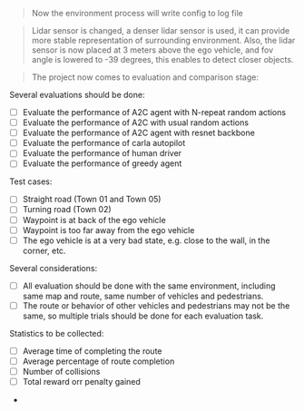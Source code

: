 > Now the environment process will write config to log file

> Lidar sensor is changed, a denser lidar sensor is used, it can provide more stable representation of surrounding 
> environment. Also, the lidar sensor is now placed at 3 meters above the ego vehicle, and fov angle is lowered to 
> -39 degrees, this enables to detect closer objects.

> The project now comes to evaluation and comparison stage:

Several evaluations should be done:

- [ ] Evaluate the performance of A2C agent with N-repeat random actions
- [ ] Evaluate the performance of A2C with usual random actions
- [ ] Evaluate the performance of A2C agent with resnet backbone
- [ ] Evaluate the performance of carla autopilot
- [ ] Evaluate the performance of human driver
- [ ] Evaluate the performance of greedy agent

Test cases:
- [ ] Straight road (Town 01 and Town 05)
- [ ] Turning road (Town 02)
- [ ] Waypoint is at back of the ego vehicle
- [ ] Waypoint is too far away from the ego vehicle
- [ ] The ego vehicle is at a very bad state, e.g. close to the wall, in the corner, etc.

Several considerations:

- [ ] All evaluation should be done with the same environment, including same map and route, same number of vehicles
      and pedestrians.
- [ ] The route or behavior of other vehicles and pedestrians may not be the same, so multiple trials should be done 
      for each evaluation task.

Statistics to be collected:

- [ ] Average time of completing the route
- [ ] Average percentage of route completion
- [ ] Number of collisions
- [ ] Total reward orr penalty gained
- 